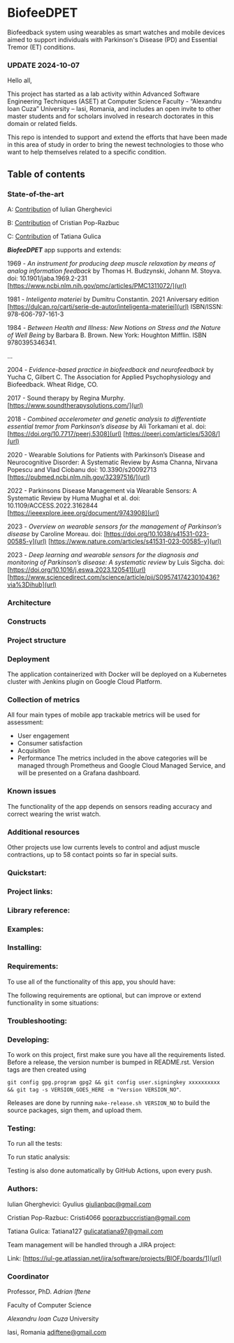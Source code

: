 # BiofeeDPET

Biofeedback system using wearables as smart watches and mobile devices aimed to support individuals with Parkinson's Disease (PD) and Essential Tremor (ET) conditions.


### UPDATE 2024-10-07

Hello all,

This project has started as a lab activity within Advanced Software Engineering Techniques (ASET) at Computer Science Faculty - “Alexandru Ioan Cuza” University – Iasi, Romania, and includes an open invite to other master students and for scholars involved in research doctorates in this domain or related fields.

This repo is intended to support and extend the efforts that have been made in this area of study in order to bring the newest technologies to those who want to help themselves related to a specific condition.



## Table of contents

### State-of-the-art

A: [Contribution](/saa-iulian.md) of Iulian Gherghevici

B: [Contribution](/ssa-cristian.md) of Cristian Pop-Razbuc

C: [Contribution](/ssa-tatiana.md) of Tatiana Gulica


***BiofeeDPET*** app supports and extends:

1969 - _An instrument for producing deep muscle relaxation by means of analog information feedback_ by Thomas H. Budzynski, Johann M. Stoyva. 
       doi: 10.1901/jaba.1969.2-231  [https://www.ncbi.nlm.nih.gov/pmc/articles/PMC1311072/](url)

1981 - _Inteligenta materiei_ by Dumitru Constantin. 2021 Aniversary edition  [https://dulcan.ro/carti/serie-de-autor/inteligenta-materiei](url) ISBN/ISSN: 978-606-797-161-3

1984 - _Between Health and Illness: New Notions on Stress and the Nature of Well Being_ by Barbara B. Brown. New York: Houghton Mifflin. ISBN 9780395346341.

...

2004 - _Evidence-based practice in biofeedback and neurofeedback_ by Yucha C, Gilbert C. The Association for Applied Psychophysiology and Biofeedback. Wheat Ridge, CO.

2017 - Sound therapy by Regina Murphy. [https://www.soundtherapysolutions.com/](url)

2018 - _Combined accelerometer and genetic analysis to differentiate essential tremor from Parkinson’s disease_ by Ali Torkamani et al.
       doi: [https://doi.org/10.7717/peerj.5308](url)  [https://peerj.com/articles/5308/](url)

2020 - Wearable Solutions for Patients with Parkinson’s Disease and Neurocognitive Disorder: A Systematic Review by Asma Channa, Nirvana Popescu and Vlad Ciobanu
       doi: 10.3390/s20092713  [https://pubmed.ncbi.nlm.nih.gov/32397516/](url)

2022 - Parkinsons Disease Management via Wearable Sensors: A Systematic Review by Huma Mughal et al.
       doi:  10.1109/ACCESS.2022.3162844  [https://ieeexplore.ieee.org/document/9743908](url)

2023 - _Overview on wearable sensors for the management of Parkinson’s disease_ by Caroline Moreau. 
       doi: [https://doi.org/10.1038/s41531-023-00585-y](url) [https://www.nature.com/articles/s41531-023-00585-y](url)

2023 - _Deep learning and wearable sensors for the diagnosis and monitoring of Parkinson’s disease: A systematic review_ by Luis Sigcha.
       doi: [https://doi.org/10.1016/j.eswa.2023.120541](url)  [https://www.sciencedirect.com/science/article/pii/S0957417423010436?via%3Dihub](url)



### Architecture

### Constructs

### Project structure

### Deployment
The application containerized with Docker will be deployed on a Kubernetes cluster with Jenkins plugin on Google Cloud Platform.

### Collection of metrics
All four main types of mobile app trackable metrics will be used for assessment:
- User engagement
- Consumer satisfaction
- Acquisition
- Performance
The metrics included in the above categories will be managed through Prometheus and Google Cloud Managed Service, and will be presented on a Grafana dashboard.

### Known issues
The functionality of the app depends on sensors reading accuracy and correct wearing the wrist watch.

### Additional resources
Other projects use low currents levels to control and adjust muscle contractions, up to 58 contact points so far in special suits.

### Quickstart:


### Project links:


### Library reference:


### Examples:


### Installing:


### Requirements:

To use all of the functionality of this app, you should have:

The following requirements are optional, but can improve or extend functionality in some situations:

### Troubleshooting:

### Developing:
To work on this project, first make sure you have all the requirements listed.
Before a release, the version number is bumped in README.rst.
Version tags are then created using

`git config gpg.program gpg2 && git config user.signingkey xxxxxxxxxx && git tag -s VERSION_GOES_HERE -m "Version VERSION_NO"`.

Releases are done by running `make-release.sh VERSION_NO` to build the source packages, sign them, and upload them.

### Testing:
To run all the tests:

To run static analysis:

Testing is also done automatically by GitHub Actions, upon every push.

### Authors:
Iulian Gherghevici: Gyulius <giulianbqc@gmail.com>

Cristian Pop-Razbuc: Cristi4066 <poprazbuccristian@gmail.com>

Tatiana Gulica: Tatiana127 <gulicatatiana97@gmail.com>

Team management will be handled through a JIRA project:

Link: [https://iul-ge.atlassian.net/jira/software/projects/BIOF/boards/1](url)

### Coordinator
Professor, PhD. _Adrian Iftene_

Faculty of Computer Science

_Alexandru Ioan Cuza_ University

Iasi, Romania
<adiftene@gmail.com>



